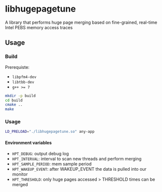 # libhugepagetune
A library that performs huge page merging based on fine-grained, real-time Intel PEBS memory access traces

## Usage
### Build
Prerequiste:
- `libpfm4-dev`
- `libtbb-dev`
- `g++ >= 7`

```sh
mkdir -p build
cd build
cmake ..
make
```

### Usage
```sh
LD_PRELOAD="./libhugepagetune.so" any-app
```

#### Environment variables

- `HPT_DEBUG`: output debug log
- `HPT_INTERVAL`: interval to scan new threads and perform merging
- `HPT_SAMPLE_PERIOD`: mem sample period
- `HPT_WAKEUP_EVENT`: after WAKEUP_EVENT the data is pulled into our monitor
- `HPT_THRESHOLD`: only huge pages accessed > THRESHOLD times can be merged
